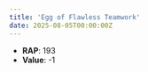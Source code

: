 ```yaml
---
title: 'Egg of Flawless Teamwork'
date: 2025-08-05T00:00:00Z
---
```

- **RAP**: 193
- **Value**: -1
